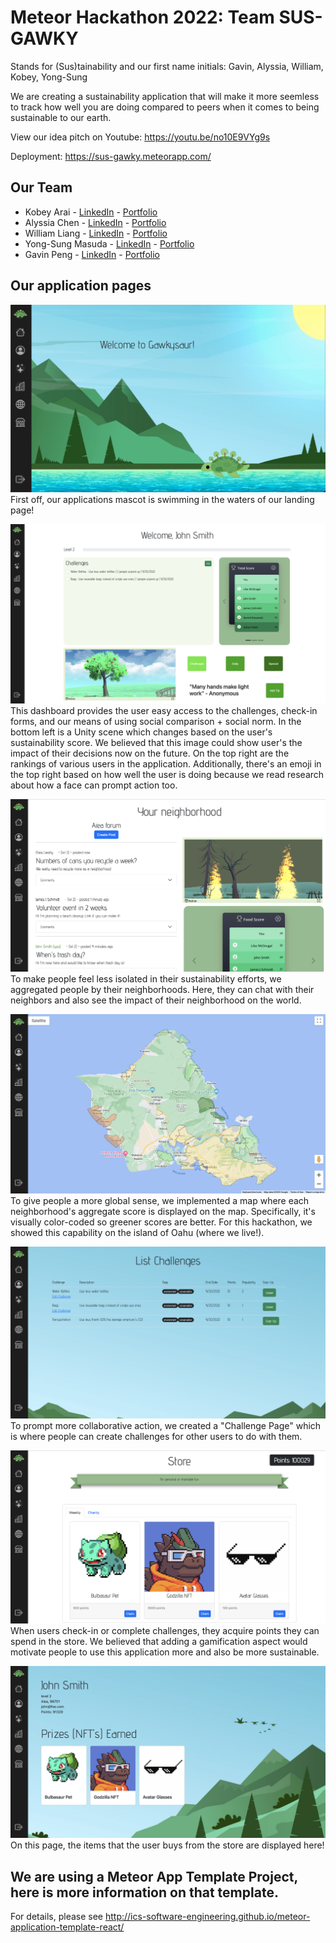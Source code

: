 # Meteor Hackathon 2022: Team SUS-GAWKY
Stands for (Sus)tainability and our first name initials: Gavin, Alyssia, William, Kobey, Yong-Sung

We are creating a sustainability application that will make it more seemless to track how well you are doing compared to peers when it comes to being sustainable to our earth.

View our idea pitch on Youtube: https://youtu.be/no10E9VYg9s

Deployment: https://sus-gawky.meteorapp.com/

## Our Team
 - Kobey Arai - [LinkedIn](https://www.linkedin.com/in/kobey-arai-ba325a213/) - [Portfolio](https://kobeyarai.com/)
 - Alyssia Chen - [LinkedIn](http://linkedin.com/in/alyssia-chen-40024a204) - [Portfolio](https://alyssia-chen.github.io/)
 - William Liang - [LinkedIn](https://www.linkedin.com/in/william-liang808/) - [Portfolio](https://william-liang808.github.io/)
 - Yong-Sung Masuda - [LinkedIn](http://www.linkedin.com/in/yongsungm/) - [Portfolio](https://yongsungm.github.io/)
 - Gavin Peng - [LinkedIn](http://linkedin.com/in/gavin-peng-2b9046190/) - [Portfolio](https://devgav.github.io/)

## Our application pages
<p><img src="doc/LandingPage.png">
First off, our applications mascot is swimming in the waters of our landing page! </p>

<p><img src="doc/HomePage.png">
This dashboard provides the user easy access to the challenges, check-in forms, and our means of using social comparison + social norm. In the bottom left is a Unity scene which changes based on the user's sustainability score. We believed that this image could show user's the impact of their decisions now on the future. On the top right are the rankings of various users in the application. Additionally, there's an emoji in the top right based on how well the user is doing because we read research about how a face can prompt action too.</p>

<p><img src="doc/NeighborhoodPage.png">
To make people feel less isolated in their sustainability efforts, we aggregated people by their neighborhoods. Here, they can chat with their neighbors and also see the impact of their neighborhood on the world.</p>

<p><img src="doc/MapPage.png">
To give people a more global sense, we implemented a map where each neighborhood's aggregate score is displayed on the map. Specifically, it's visually color-coded so greener scores are better. For this hackathon, we showed this capability on the island of Oahu (where we live!).</p>

<p><img src="doc/ListGoalsPage.png">
To prompt more collaborative action, we created a "Challenge Page" which is where people can create challenges for other users to do with them.</p>

<p><img src="doc/Store.png">
When users check-in or complete challenges, they acquire points they can spend in the store. We believed that adding a gamification aspect would motivate people to use this application more and also be more sustainable.</p>

<p><img src="doc/ProfilePage.png">
On this page, the items that the user buys from the store are displayed here!</p>

## We are using a Meteor App Template Project, here is more information on that template. 

For details, please see http://ics-software-engineering.github.io/meteor-application-template-react/
